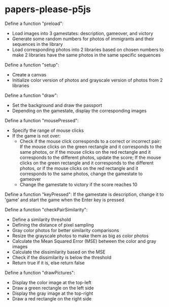 # papers-please-p5js





Define a function "preload":
- Load images into 3 gamestates: description, gameover, and victory
- Generate some random numbers for photos of immigrants and their sequences in the library
- Load corresponding photos into 2 libraries based on chosen numbers to make 2 libraries have the same photos in the same specific sequences

Define a function "setup":
- Create a canvas
- Initialize color version of photos and grayscale version of photos from 2 libraries

Define a function "draw":
- Set the background and draw the passport
- Depending on the gamestate, display the corresponding images

Define a function "mousePressed":
- Specify the range of mouse clicks
- If the game is not over:
  - Check if the mouse click corresponds to a correct or incorrect pair: If the mouse clicks on the green rectangle and it corresponds to the same photos, or if the mouse clicks on the red rectangle and it corresponds to the different photos, update the score; If the mouse clicks on the green rectangle and it corresponds to the different photos, or if the mouse clicks on the red rectangle and it corresponds to the same photos, change the gamestate to gameover
  - Change the gamestate to victory if the score reaches 10

Define a function "keyPressed":
If the gamestate is description, change it to 'game' and start the game when the Enter key is pressed

Define a function "checkPairSimilarity":
- Define a similarity threshold
- Defining the distance of pixel sampling
- Gray color photos for better similarity comparisons
- Resize the grayscale photos to make them as big as color photos
- Calculate the Mean Squared Error (MSE) between the color and gray images
- Calculate the dissimilarity based on the MSE
- Check if the dissimilarity is below the threshold
- Return true if it is, else return false

Define a function "drawPictures":
- Display the color image at the top-left
- Draw a green rectangle on the left side
- Display the gray image at the top-right
- Draw a red rectangle on the right side
